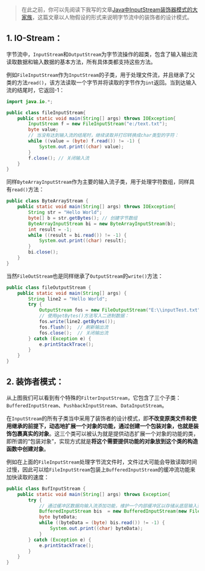 >在此之前，你可以先阅读下我写的文章[Java中InputStream装饰器模式的大家族](http://blog.pushy.site/posts/1519577691)，这篇文章以人物假设的形式来说明字节流中的装饰者的设计模式。

## 1. IO-Stream：

字节流中，`InputStream`和`OutputStream`为字节流操作的超类，包含了输入输出流读取数据和输入数据的基本方法，所有具体类都支持这些方法。

例如`FileInputStream`作为`InputStream`的子类，用于处理文件流，并且继承了父类的方法`read()`，该方法读取一个字节并将读取的字节作为`int`返回。当到达输入流的结尾时，它返回-1：

```java
import java.io.*;

public class fileInputStream{
    public static void main(String[] args) throws IOException{
        InputStream f = new FileInputStream("e:/text.txt");
        byte value;
        // 当没有达到输入流的结尾时，继续读取并打印转换成char类型的字符：
        while ((value = (byte) f.read()) != -1) {
            System.out.print((char) value);
        }
        f.close(); // 关闭输入流
    }
}
```

同样`ByteArrayInputStream`作为主要的输入流子类，用于处理字符数组，同样具有`read()`方法：

```java
public class ByteArrayStream {
    public static void main(String[] args) throws IOException{
        String str = "Hello World";
        byte[] b = str.getBytes(); // 创建字节数组
        ByteArrayInputStream bi = new ByteArrayInputStream(b);
        int result = -1;
        while ((result = bi.read()) != -1) {
            System.out.print((char) result);
        }
        bi.close();
    }
}
```

当然`FileOutStream`也是同样继承了`OutputStream`的`write()`方法：

```java
public class fileOutputStream {
    public static void main(String[] args) {
        String line2 = "Hello World";
        try {
            OutputStream fos = new FileOutputStream("E:\\inputTest.txt");
            // 使用getBytes()方法写入二进制数据：
            fos.write(line2.getBytes());
            fos.flush();  // 刷新输出流
            fos.close();  // 关闭输出流
        } catch (Exception e) {
            e.printStackTrace();
        }
    }
}
```


## 2. 装饰者模式：

从上图我们可以看到有个特殊的`FilterInputStream`，它包含了三个子类：`BufferedInputStream`、`PushbackInputStream`、`DataInputStream`。

在`InputStream`的所有子类当中采用了装饰者的设计模式，即**不改变原类文件和使用继承的前提下，动态地扩展一个对象的功能，通过创建一个包装对象，也就是装饰包裹真实的对象**。这三个类可以被认为就是提供动态扩展一个对象的功能的类，即所谓的“包装对象”，实现方式就是**将这个需要提供功能的对象放到这个类的构造函数中创建对象**。

例如在上面的`FileInputStream`处理字节流文件时，文件过大可能会导致读取时间过慢，因此可以给`FileInputStream`包装上`BufferedInputStream`的缓冲流功能来加快读取的速度：

```java
public class BufInputStream {
    public static void main(String[] args) throws Exception{
        try {
            // 通过缓冲区数据向输入流添加功能，维护一个内部缓冲区以存储从底层输入流读取的字节：
            BufferedInputStream bis  = new BufferedInputStream(new FileInputStream("E:\\text.txt"));
            byte byteData;
            while ((byteData = (byte) bis.read()) != -1) {
                System.out.print((char) byteData);
            }
        } catch (Exception e) {
            e.printStackTrace();
        }
    }
}
```